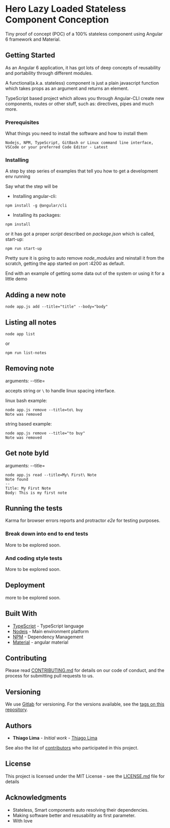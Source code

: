 # Hero Lazy Loaded Stateless Component Conception

Tiny proof of concept (POC) of a 100% stateless component using Angular 6 framework and Material.

## Getting Started

As an Angular 6 application, it has got lots of deep concepts of reusability and portability through different modules.

A functional(a.k.a. stateless) component is just a plain javascript function which takes props as an argument and returns an element.

TypeScript based project which allows you through Angular-CLI create new components, routes or other stuff, such as: directives, pipes and much more. 

### Prerequisites

What things you need to install the software and how to install them

```
Nodejs, NPM, TypeScript, GitBash or Linux command line interface, VSCode or your preferred Code Editor - Latest 
```

### Installing

A step by step series of examples that tell you how to get a development env running

Say what the step will be

* Installing angular-cli:

```
npm install -g @angular/cli
```

* Installing its packages:

 ```
 npm install
 ```

 or it has got a proper *script* described on *package.json* which is called, start-up:

 ```
 npm run start-up
 ``` 

 Pretty sure it is going to auto remove *node_modules* and reinstall it from the scratch, getting the app started
 on port :4200 as default.


End with an example of getting some data out of the system or using it for a little demo

## Adding a new note

```
node app.js add --title="title" --body="body"
```

## Listing all notes

```
node app list
```

or

```
npm run list-notes
``` 
## Removing note

arguments: --title=<title-id>

accepts string or `\` to handle linux spacing interface.

linux bash example:

```
node app.js remove --title=to\ buy
Note was removed
```

string based example:

```
node app.js remove --title="to buy"
Note was removed
```

## Get note byId 

arguments: --title=<title-id>

```
node app.js read --title=My\ First\ Note
Note found
--
Title: My First Note
Body: This is my first note
``` 


## Running the tests

Karma for browser errors reports and protractor *e2e* for testing purposes.

### Break down into end to end tests

More to be explored soon.

### And coding style tests

More to be explored soon.

## Deployment

more to be explored soon.

## Built With

* [TypeScript](https://www.typescriptlang.org/) - TypeScript language
* [Nodejs](https://nodejs.org/en/) - Main environment platform
* [NPM](https://www.npmjs.com/) - Dependency Management
* [Material](https://material.angular.io/) - angular material

## Contributing

Please read [CONTRIBUTING.md](https://gist.github.com/) for details on our code of conduct, and the process for submitting pull requests to us.

## Versioning

We use [Gitlab](https://gitlab.com/) for versioning. For the versions available, see the [tags on this repository](https://gitlab.com/). 

## Authors

* **Thiago Lima** - *Initial work* - [Thiago Lima](https://gitlab.com/thiagoblima/notes-app)

See also the list of [contributors](https://gitlab.com/thiagoblima/hero-app) who participated in this project.

## License

This project is licensed under the MIT License - see the [LICENSE.md](LICENSE.md) file for details

## Acknowledgments

* Stateless, Smart components auto resolving their dependencies.
* Making software better and resusability as first parameter.
* With love
